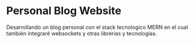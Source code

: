 # Personal Blog Website

Desarrollando un blog personal con el stack tecnologico MERN en el cual también integraré websockets y otras librerias y tecnologias.


